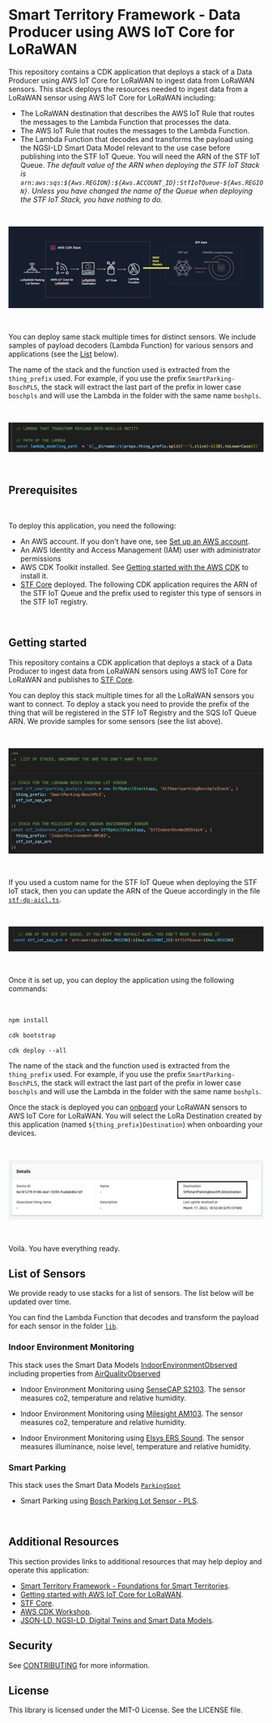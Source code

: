 # Smart Territory Framework - Data Producer using AWS IoT Core for LoRaWAN

This repository contains a CDK application that deploys a stack of a Data Producer using AWS IoT Core for LoRaWAN to ingest data from LoRaWAN sensors.
This stack deploys the resources needed to ingest data from a LoRaWAN sensor using AWS IoT Core for LoRaWAN including: 

- The LoRaWAN destination that describes the AWS IoT Rule that routes the messages to the Lambda Function that processes the data. 
- The AWS IoT Rule that routes the messages to the Lambda Function. 
- The Lambda Function that decodes and transforms the payload using the NGSI-LD Smart Data Model relevant to the use case before publishing into the STF IoT Queue. You will need the ARN of the STF IoT Queue. *The default value of the ARN when deploying the STF IoT Stack is `arn:aws:sqs:${Aws.REGION}:${Aws.ACCOUNT_ID}:StfIoTQueue-${Aws.REGION}`. Unless you have changed the name of the Queue when deploying the STF IoT Stack, you have nothing to do.* 

<br>

![Architecture](./docs/images/architecture.png)

<br>

You can deploy same stack multiple times for distinct sensors. We include samples of payload decoders (Lambda Function) for various sensors and applications (see the [List](#list-of-sensors) below). 

The name of the stack and the function used is extracted from the `thing_prefix` used. For example, if you use the prefix `SmartParking-BoschPLS`, the stack will extract the last part of the prefix in lower case `boschpls` and will use the Lambda in the folder with the same name `boshpls`. 

<br>

![Thing Prefix](./docs/images/thingprefix.png)

<br>

## Prerequisites

<br>

To deploy this application, you need the following:
- An AWS account. If you don't have one, see [Set up an AWS account](https://docs.aws.amazon.com/greengrass/v2/developerguide/setting-up.html#set-up-aws-account).
- An AWS Identity and Access Management (IAM) user with administrator permissions
- AWS CDK Toolkit installed. See [Getting started with the AWS CDK](https://docs.aws.amazon.com/cdk/latest/guide/getting_started.html) to install it.
- [STF Core](https://github.com/aws-samples/aws-stf-core-scorpio) deployed. The following CDK application requires the ARN of the STF IoT Queue and the prefix used to register this type of sensors in the STF IoT registry. 

<br>

## Getting started 


This repository contains a CDK application that deploys a stack of a Data Producer to ingest data from LoRaWAN sensors using AWS IoT Core for LoRaWAN and publishes to [STF Core](https://github.com/aws-samples/aws-stf-core-scorpio).

You can deploy this stack multiple times for all the LoRaWAN sensors you want to connect. To deploy a stack you need to provide the prefix of the thing that will be registered in the STF IoT Registry and the SQS IoT Queue ARN. We provide samples for some sensors (see the list above). 

<br>

![Parameters](./docs/images/list_stack.png)

<br>

If you used a custom name for the STF IoT Queue when deploying the STF IoT stack, then you can update the ARN of the Queue accordingly in the file [`stf-dp-aicl.ts`](./bin/stf-dp-aicl.ts).

<br>

![ARN STF IoT Queue](./docs/images/stfiot.png)

<br>

Once it is set up, you can deploy the application using the following commands: 

<br>

```
npm install
```

```
cdk bootstrap
```

```
cdk deploy --all
```

The name of the stack and the function used is extracted from the `thing_prefix` used. For example, if you use the prefix `SmartParking-BoschPLS`, the stack will extract the last part of the prefix in lower case `boschpls` and will use the Lambda in the folder with the same name `boshpls`. 

Once the stack is deployed you can [onboard]((https://docs.aws.amazon.com/iot/latest/developerguide/connect-iot-lorawan-onboard-end-devices.html)) your LoRaWAN sensors to AWS IoT Core for LoRaWAN. You will select the LoRa Destination created by this application (named `${thing_prefix}Destination`) when onboarding your devices.  

<br>

![LoRa Destination](./docs/images/loradestination.png)

<br>

Voilà. You have everything ready.

## List of Sensors

We provide ready to use stacks for a list of sensors. The list below will be updated over time.

You can find the Lambda Function that decodes and transform the payload for each sensor in the folder [`lib`](./lib/). 

### Indoor Environment Monitoring
This stack uses the Smart Data Models [IndoorEnvironmentObserved](https://github.com/smart-data-models/dataModel.Environment/tree/master/IndoorEnvironmentObserved) including properties from [AirQualityObserved](https://github.com/smart-data-models/dataModel.Environment/tree/master/AirQualityObserved)

- Indoor Environment Monitoring using [SenseCAP S2103](https://www.seeedstudio.com/SenseCAP-S2103-LoRaWAN-CO2-Temperature-and-Humidity-Sensor-p-5356.html). The sensor measures co2, temperature and relative humidity.

- Indoor Environment Monitoring using [Milesight AM103](https://www.milesight-iot.com/lorawan/sensor/am103/). The sensor measures co2, temperature and relative humidity.

- Indoor Environment Monitoring using [Elsys ERS Sound](https://www.elsys.se/en/ers-sound/). The sensor measures illuminance, noise level, temperature and relative humidity.


### Smart Parking 
This stack uses the Smart Data Models [`ParkingSpot`](https://github.com/smart-data-models/dataModel.Parking/tree/master/ParkingSpot) 

- Smart Parking using [Bosch Parking Lot Sensor - PLS](https://www.bosch-connectivity.com/products/connected-mobility/parking-lot-sensor/downloads/). 





<br>

## Additional Resources

This section provides links to additional resources that may help deploy and operate this application: 

- [Smart Territory Framework - Foundations for Smart Territories](https://youtu.be/4MRZiC1VvKQ).
- [Getting started with AWS IoT Core for LoRaWAN](https://www.youtube.com/watch?v=6-ZrdRjqdTk). 
- [STF Core](https://github.com/aws-samples/aws-stf-core-scorpio).
- [AWS CDK Workshop](https://cdkworkshop.com/).
- [JSON-LD, NGSI-LD, Digital Twins and Smart Data Models](https://www.youtube.com/watch?v=dfigPKx99Bs).

## Security

See [CONTRIBUTING](CONTRIBUTING.md#security-issue-notifications) for more information.

## License

This library is licensed under the MIT-0 License. See the LICENSE file.

